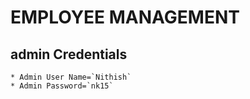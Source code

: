 # EMPLOYEE MANAGEMENT

## admin Credentials
    * Admin User Name=`Nithish`
    * Admin Password=`nk15`
    
 
			
